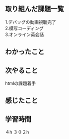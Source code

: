 ## 取り組んだ課題一覧
1.デバッグの動画視聴完了<br>
2.模写コーディング<br>
3.オンライン英会話<br>


## わかったこと

## 次やること
htmlの課題着手

## 感じたこと

## 学習時間
４h
３０２h